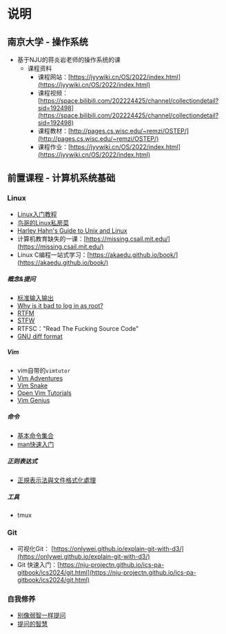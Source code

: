 # 说明
## 南京大学 - 操作系统

- 基于NJU的蒋炎岩老师的操作系统的课
	- 课程资料
		- 课程网站：[https://jyywiki.cn/OS/2022/index.html](https://jyywiki.cn/OS/2022/index.html)
		- 课程视频：[https://space.bilibili.com/202224425/channel/collectiondetail?sid=192498](https://space.bilibili.com/202224425/channel/collectiondetail?sid=192498)
		- 课程教材：[http://pages.cs.wisc.edu/~remzi/OSTEP/](http://pages.cs.wisc.edu/~remzi/OSTEP/)
		- 课程作业：[https://jyywiki.cn/OS/2022/index.html](https://jyywiki.cn/OS/2022/index.html)
## 前置课程 - 计算机系统基础

### Linux

- [Linux入门教程](https://nju-projectn.github.io/ics-pa-gitbook/ics2024/linux.html)
- [鸟哥的Linux私房菜](https://linux.vbird.org/linux_basic/)
- [Harley Hahn's Guide to Unix and Linux](https://www.harley.com/unix-book/book/chapters/home.html)
- 计算机教育缺失的一课：[https://missing.csail.mit.edu/](https://missing.csail.mit.edu/)
- Linux C编程一站式学习：[https://akaedu.github.io/book/](https://akaedu.github.io/book/)

##### 概念&提问

- [标准输入输出](https://en.wikipedia.org/wiki/Standard_streams)
- [Why is it bad to log in as root?](https://askubuntu.com/questions/16178/why-is-it-bad-to-log-in-as-root)
- [RTFM](https://en.wikipedia.org/wiki/RTFM)
- [STFW](https://en.wiktionary.org/wiki/STFW)
- RTFSC："Read The Fucking Source Code"
- [GNU diff format](https://www.gnu.org/software/diffutils/manual/html_node/Unified-Format.html)
##### Vim

- vim自带的`vimtutor`
- [Vim Adventures](http://vim-adventures.com/)
- [Vim Snake](http://www.vimsnake.com/)
- [Open Vim Tutorials](http://www.openvim.com/tutorial.html)
- [Vim Genius](http://www.vimgenius.com/)
##### 命令

- [基本命令集合](https://linux.cn/article-6160-1.html)
- [man快速入门](https://nju-projectn.github.io/ics-pa-gitbook/ics2024/man.html)
##### 正则表达式

- [正規表示法與文件格式化處理](https://linux.vbird.org/linux_basic/centos7/0330regularex.php)

##### 工具

- tmux
### Git

- 可视化Git： [https://onlywei.github.io/explain-git-with-d3/](https://onlywei.github.io/explain-git-with-d3/)
- Git 快速入门：[https://nju-projectn.github.io/ics-pa-gitbook/ics2024/git.html](https://nju-projectn.github.io/ics-pa-gitbook/ics2024/git.html)

### 自我修养

- [别像弱智一样提问](https://github.com/tangx/Stop-Ask-Questions-The-Stupid-Ways/blob/master/README.md)
- [提问的智慧](https://github.com/ryanhanwu/How-To-Ask-Questions-The-Smart-Way/blob/main/README-zh_CN.md)